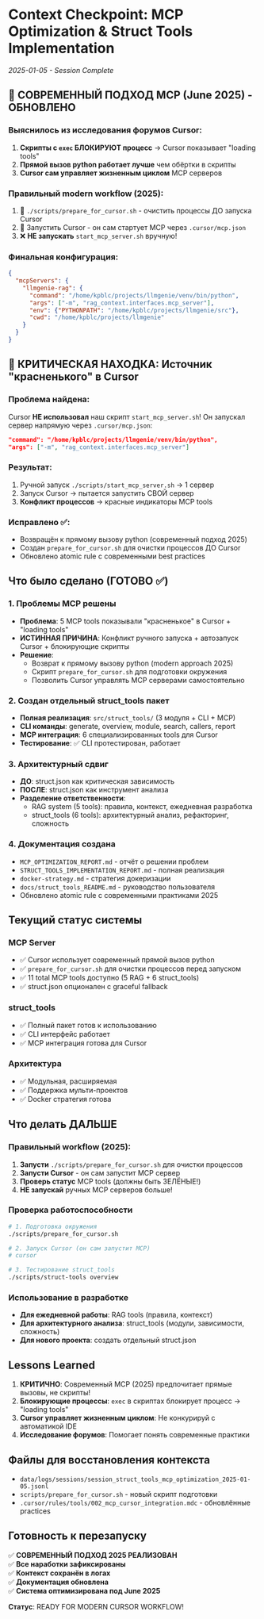 # Context Checkpoint: MCP Optimization & Struct Tools Implementation
*2025-01-05 - Session Complete*

## **🚨 СОВРЕМЕННЫЙ ПОДХОД MCP (June 2025) - ОБНОВЛЕНО**

### **Выяснилось из исследования форумов Cursor**:
1. **Скрипты с `exec` БЛОКИРУЮТ процесс** → Cursor показывает "loading tools"
2. **Прямой вызов python работает лучше** чем обёртки в скрипты  
3. **Cursor сам управляет жизненным циклом** MCP серверов

### **Правильный modern workflow (2025)**:
1. 🧹 `./scripts/prepare_for_cursor.sh` - очистить процессы ДО запуска Cursor
2. 🚀 Запустить Cursor - он сам стартует MCP через `.cursor/mcp.json`
3. ❌ **НЕ запускать** `start_mcp_server.sh` вручную!

### **Финальная конфигурация**:
```json
{
  "mcpServers": {
    "llmgenie-rag": {
      "command": "/home/kpblc/projects/llmgenie/venv/bin/python",
      "args": ["-m", "rag_context.interfaces.mcp_server"],
      "env": {"PYTHONPATH": "/home/kpblc/projects/llmgenie/src"},
      "cwd": "/home/kpblc/projects/llmgenie"
    }
  }
}
```

## **🚨 КРИТИЧЕСКАЯ НАХОДКА: Источник "красненького" в Cursor**

### **Проблема найдена**: 
Cursor **НЕ использовал** наш скрипт `start_mcp_server.sh`! Он запускал сервер напрямую через `.cursor/mcp.json`:
```json
"command": "/home/kpblc/projects/llmgenie/venv/bin/python",
"args": ["-m", "rag_context.interfaces.mcp_server"]
```

### **Результат**: 
1. Ручной запуск `./scripts/start_mcp_server.sh` → 1 сервер
2. Запуск Cursor → пытается запустить СВОЙ сервер
3. **Конфликт процессов** → красные индикаторы MCP tools

### **Исправлено ✅**: 
- Возвращён к прямому вызову python (современный подход 2025)
- Создан `prepare_for_cursor.sh` для очистки процессов ДО Cursor
- Обновлено atomic rule с современными best practices

## **Что было сделано (ГОТОВО ✅)**

### 1. Проблемы MCP решены
- **Проблема**: 5 MCP tools показывали "красненькое" в Cursor + "loading tools"
- **ИСТИННАЯ ПРИЧИНА**: Конфликт ручного запуска + автозапуск Cursor + блокирующие скрипты
- **Решение**: 
  - Возврат к прямому вызову python (modern approach 2025)
  - Скрипт `prepare_for_cursor.sh` для подготовки окружения
  - Позволить Cursor управлять MCP серверами самостоятельно

### 2. Создан отдельный struct_tools пакет
- **Полная реализация**: `src/struct_tools/` (3 модуля + CLI + MCP)
- **CLI команды**: generate, overview, module, search, callers, report
- **MCP интеграция**: 6 специализированных tools для Cursor
- **Тестирование**: ✅ CLI протестирован, работает

### 3. Архитектурный сдвиг
- **ДО**: struct.json как критическая зависимость
- **ПОСЛЕ**: struct.json как инструмент анализа
- **Разделение ответственности**:
  - RAG system (5 tools): правила, контекст, ежедневная разработка
  - struct_tools (6 tools): архитектурный анализ, рефакторинг, сложность

### 4. Документация создана
- `MCP_OPTIMIZATION_REPORT.md` - отчёт о решении проблем
- `STRUCT_TOOLS_IMPLEMENTATION_REPORT.md` - полная реализация
- `docker-strategy.md` - стратегия докеризации
- `docs/struct_tools_README.md` - руководство пользователя
- Обновлено atomic rule с современными практиками 2025

## **Текущий статус системы**

### MCP Server
- ✅ Cursor использует современный прямой вызов python
- ✅ `prepare_for_cursor.sh` для очистки процессов перед запуском
- ✅ 11 total MCP tools доступно (5 RAG + 6 struct_tools)
- ✅ struct.json опционален с graceful fallback

### struct_tools
- ✅ Полный пакет готов к использованию
- ✅ CLI интерфейс работает
- ✅ MCP интеграция готова для Cursor

### Архитектура
- ✅ Модульная, расширяемая
- ✅ Поддержка мульти-проектов
- ✅ Docker стратегия готова

## **Что делать ДАЛЬШЕ**

### Правильный workflow (2025):
1. **Запусти** `./scripts/prepare_for_cursor.sh` для очистки процессов
2. **Запусти Cursor** - он сам запустит MCP сервер
3. **Проверь статус** MCP tools (должны быть ЗЕЛЁНЫЕ!)
4. **НЕ запускай** ручных MCP серверов больше!

### Проверка работоспособности
```bash
# 1. Подготовка окружения
./scripts/prepare_for_cursor.sh

# 2. Запуск Cursor (он сам запустит MCP)
# cursor

# 3. Тестирование struct_tools
./scripts/struct-tools overview
```

### Использование в разработке
- **Для ежедневной работы**: RAG tools (правила, контекст)
- **Для архитектурного анализа**: struct_tools (модули, зависимости, сложность)
- **Для нового проекта**: создать отдельный struct.json

## **Lessons Learned**

1. **КРИТИЧНО**: Современный MCP (2025) предпочитает прямые вызовы, не скрипты!
2. **Блокирующие процессы**: `exec` в скриптах блокирует процесс → "loading tools"
3. **Cursor управляет жизненным циклом**: Не конкурируй с автоматикой IDE
4. **Исследование форумов**: Помогает понять современные практики

## **Файлы для восстановления контекста**

- `data/logs/sessions/session_struct_tools_mcp_optimization_2025-01-05.jsonl`
- `scripts/prepare_for_cursor.sh` - новый скрипт подготовки
- `.cursor/rules/tools/002_mcp_cursor_integration.mdc` - обновлённые practices

## **Готовность к перезапуску**

✅ **СОВРЕМЕННЫЙ ПОДХОД 2025 РЕАЛИЗОВАН**  
✅ **Все наработки зафиксированы**  
✅ **Контекст сохранён в логах**  
✅ **Документация обновлена**  
✅ **Система оптимизирована под June 2025**  

**Статус**: READY FOR MODERN CURSOR WORKFLOW! 